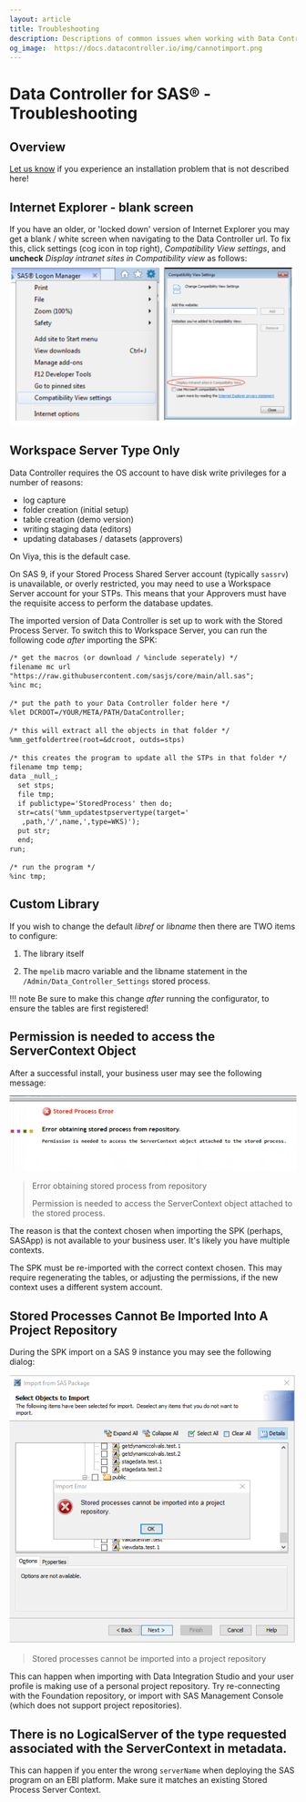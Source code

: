 ```yaml
---
layout: article
title: Troubleshooting
description: Descriptions of common issues when working with Data Controller, and steps for resolution.
og_image:  https://docs.datacontroller.io/img/cannotimport.png
---
```


# Data Controller for SAS® - Troubleshooting

## Overview
[Let us know](https://datacontroller.io/contact/) if you experience an installation problem that is not described here!

## Internet Explorer - blank screen
If you have an older, or 'locked down' version of Internet Explorer you may get a blank / white screen when navigating to the Data Controller url.  To fix this, click settings (cog icon in top right), *Compatibility View settings*, and **uncheck** *Display intranet sites in Compatibility view* as follows:
![menu](img/dci-trouble1.png)

## Workspace Server Type Only
Data Controller requires the OS account to have disk write privileges for a number of reasons:

* log capture
* folder creation (initial setup)
* table creation (demo version)
* writing staging data (editors)
* updating databases / datasets (approvers)

On Viya, this is the default case.

On SAS 9, if your Stored Process Shared Server account (typically `sassrv`) is unavailable, or overly restricted, you may need to use a Workspace Server account for your STPs.  This means that your Approvers must have the requisite access to perform the database updates.

The imported version of Data Controller is set up to work with the Stored Process Server.  To switch this to Workspace Server, you can run the following code *after* importing the SPK:

```
/* get the macros (or download / %include seperately) */
filename mc url "https://raw.githubusercontent.com/sasjs/core/main/all.sas";
%inc mc;

/* put the path to your Data Controller folder here */
%let DCROOT=/YOUR/META/PATH/DataController;

/* this will extract all the objects in that folder */
%mm_getfoldertree(root=&dcroot, outds=stps)

/* this creates the program to update all the STPs in that folder */
filename tmp temp;
data _null_;
  set stps;
  file tmp;
  if publictype='StoredProcess' then do;
  str=cats('%mm_updatestpservertype(target='
   ,path,'/',name,',type=WKS)');
  put str;
  end;
run;

/* run the program */
%inc tmp;
```

## Custom Library

If you wish to change the default *libref* or *libname* then there are TWO items to configure:

1) The library itself

2) The `mpelib` macro variable and the libname statement in the `/Admin/Data_Controller_Settings` stored process.

!!! note
    Be sure to make this change *after* running the configurator, to ensure the tables are first registered!


## Permission is needed to access the ServerContext Object

After a successful install, your business user may see the following message:

![Permission is needed to access the ServerContext object attached to the stored process.](img/error_obtaining_stp.png)

> Error obtaining stored process from repository
>
> Permission is needed to access the ServerContext object attached to the stored process.

The reason is that the context chosen when importing the SPK (perhaps, SASApp) is not available to your business user.  It's likely you have multiple contexts.

The SPK must be re-imported with the correct context chosen.  This may require regenerating the tables, or adjusting the permissions, if the new context uses a different system account.

## Stored Processes Cannot Be Imported Into A Project Repository

During the SPK import on a SAS 9 instance you may see the following dialog:

![Stored processes cannot be imported into a project repository](img/cannotimport.png)

> Stored processes cannot be imported into a project repository

This can happen when importing with Data Integration Studio and your user profile is making use of a personal project repository. Try re-connecting with the Foundation repository, or import with SAS Management Console (which does not support project repositories).

## There is no LogicalServer of the type requested associated with the ServerContext in metadata.

This can happen if you enter the wrong `serverName` when deploying the SAS program on an EBI platform.  Make sure it matches an existing Stored Process Server Context.
